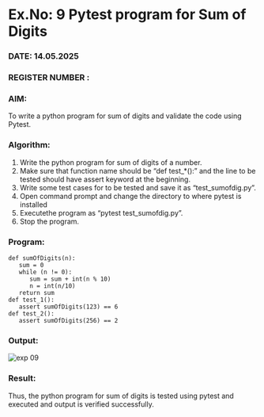 # Ex.No: 9  Pytest program for Sum of Digits 

### DATE: 14.05.2025                                                                         
### REGISTER NUMBER : 
### AIM: 
To write a python program for sum of digits and validate the code using Pytest. 
### Algorithm:

1. Write the python program for sum of digits of a number. 
2. Make sure that function name should be “def test_*():” and the line to be tested 
should have assert keyword at the beginning. 
3. Write some test cases for to be tested and save it as “test_sumofdig.py”. 
4. Open command prompt and change the directory to where pytest is installed
5. Executethe program as “pytest test_sumofdig.py”. 
6. Stop the program.

### Program:
```
def sumOfDigits(n):
   sum = 0
   while (n != 0):
      sum = sum + int(n % 10)
      n = int(n/10)
   return sum
def test_1():
   assert sumOfDigits(123) == 6
def test_2():
   assert sumOfDigits(256) == 2
```
### Output:
![exp 09](https://github.com/user-attachments/assets/f8e4296f-6d72-4e43-8dd6-2e9dc395ccae)

### Result:
Thus, the python program for sum of digits is tested using pytest and executed and output is verified successfully.


